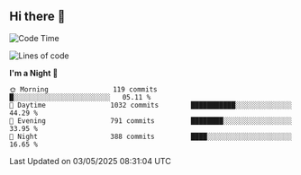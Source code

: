 ## Hi there 👋

<!--
**Wangmerlyn/Wangmerlyn** is a ✨ _special_ ✨ repository because its `README.md` (this file) appears on your GitHub profile.

Here are some ideas to get you started:

- 🔭 I’m currently working on ...
- 🌱 I’m currently learning ...
- 👯 I’m looking to collaborate on ...
- 🤔 I’m looking for help with ...
- 💬 Ask me about ...
- 📫 How to reach me: ...
- 😄 Pronouns: ...
- ⚡ Fun fact: ...
-->
<!--START_SECTION:waka-->
![Code Time](http://img.shields.io/badge/Code%20Time-245%20hrs%204%20mins-blue)

![Lines of code](https://img.shields.io/badge/From%20Hello%20World%20I%27ve%20Written-10.9%20million%20lines%20of%20code-blue)

**I'm a Night 🦉** 

```text
🌞 Morning                119 commits         █░░░░░░░░░░░░░░░░░░░░░░░░   05.11 % 
🌆 Daytime                1032 commits        ███████████░░░░░░░░░░░░░░   44.29 % 
🌃 Evening                791 commits         ████████░░░░░░░░░░░░░░░░░   33.95 % 
🌙 Night                  388 commits         ████░░░░░░░░░░░░░░░░░░░░░   16.65 % 
```



 Last Updated on 03/05/2025 08:31:04 UTC
<!--END_SECTION:waka-->
